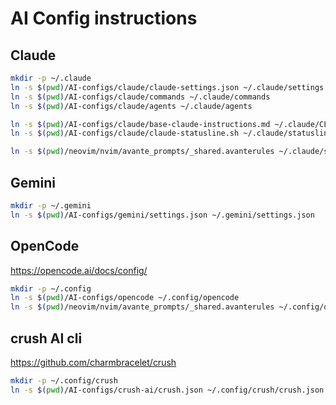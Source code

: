 # AI Config instructions

## Claude

```bash
mkdir -p ~/.claude
ln -s $(pwd)/AI-configs/claude/claude-settings.json ~/.claude/settings.json
ln -s $(pwd)/AI-configs/claude/commands ~/.claude/commands
ln -s $(pwd)/AI-configs/claude/agents ~/.claude/agents

ln -s $(pwd)/AI-configs/claude/base-claude-instructions.md ~/.claude/CLAUDE.md
ln -s $(pwd)/AI-configs/claude/claude-statusline.sh ~/.claude/statusline.sh

ln -s $(pwd)/neovim/nvim/avante_prompts/_shared.avanterules ~/.claude/shared.md
```

## Gemini

```bash
mkdir -p ~/.gemini
ln -s $(pwd)/AI-configs/gemini/settings.json ~/.gemini/settings.json
```

## OpenCode

https://opencode.ai/docs/config/

```bash
mkdir -p ~/.config
ln -s $(pwd)/AI-configs/opencode ~/.config/opencode
ln -s $(pwd)/neovim/nvim/avante_prompts/_shared.avanterules ~/.config/opencode/AGENTS.md
```

## crush AI cli

https://github.com/charmbracelet/crush

```bash
mkdir -p ~/.config/crush
ln -s $(pwd)/AI-configs/crush-ai/crush.json ~/.config/crush/crush.json
```
